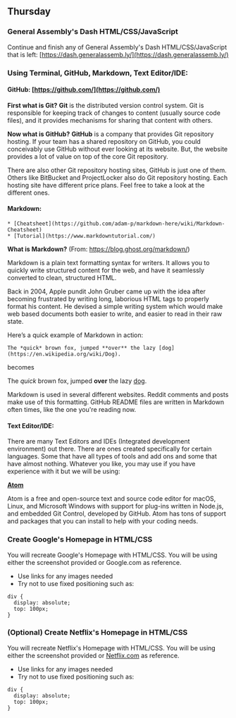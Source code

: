 ## Thursday

### General Assembly's Dash HTML/CSS/JavaScript
Continue and finish any of General Assembly's Dash HTML/CSS/JavaScript that is left:
[https://dash.generalassemb.ly/](https://dash.generalassemb.ly/)

### Using Terminal, GitHub, Markdown, Text Editor/IDE:
#### GitHub: [https://github.com/](https://github.com/)
**First what is Git?**
**Git** is the distributed version control system. Git is responsible for keeping track of changes to content (usually source code files), and it provides mechanisms for sharing that content with others.

**Now what is GitHub?**
**GitHub** is a company that provides Git repository hosting. If your team has a shared repository on GitHub, you could conceivably use GitHub without ever looking at its website. But, the website provides a lot of value on top of the core Git repository.

There are also other Git repository hosting sites, GitHub is just one of them. Others like BitBucket and ProjectLocker also do Git repository hosting. Each hosting site have different price plans. Feel free to take a look at the different ones.

#### Markdown:
	* [Cheatsheet](https://github.com/adam-p/markdown-here/wiki/Markdown-Cheatsheet)
	* [Tutorial](https://www.markdowntutorial.com/)
**What is Markdown?**
(From: https://blog.ghost.org/markdown/)

Markdown is a plain text formatting syntax for writers. It allows you to quickly write structured content for the web, and have it seamlessly converted to clean, structured HTML.

Back in 2004, Apple pundit John Gruber came up with the idea after becoming frustrated by writing long, laborious HTML tags to properly format his content. He devised a simple writing system which would make web based documents both easier to write, and easier to read in their raw state.

Here’s a quick example of Markdown in action:

`The *quick* brown fox, jumped **over** the lazy [dog](https://en.wikipedia.org/wiki/Dog).`

becomes

The *quick* brown fox, jumped **over** the lazy [dog](https://en.wikipedia.org/wiki/Dog).

Markdown is used in several different websites. Reddit comments and posts make use of this formatting. GitHub README files are written in Markdown often times, like the one you're reading now.

#### Text Editor/IDE:
There are many Text Editors and IDEs (Integrated development environment) out there. There are ones created specifically for certain languages. Some that have all types of tools and add ons and some that have almost nothing. Whatever you like, you may use if you have experience with it but we will be using:

**[Atom](https://atom.io/)**

Atom is a free and open-source text and source code editor for macOS, Linux, and Microsoft Windows with support for plug-ins written in Node.js, and embedded Git Control, developed by GitHub. Atom has tons of support and packages that you can install to help with your coding needs.

### Create Google's Homepage in HTML/CSS

You will recreate Google's Homepage with HTML/CSS. You will be using either the screenshot provided or Google.com as reference.

* Use links for any images needed
* Try not to use fixed positioning such as:
```
div {
  display: absolute;
  top: 100px;
}
```
### (Optional) Create Netflix's Homepage in HTML/CSS

You will recreate Netflix's Homepage with HTML/CSS. You will be using either the screenshot provided or [Netflix.com](https://www.netflix.com/) as reference.

* Use links for any images needed
* Try not to use fixed positioning such as:
```
div {
  display: absolute;
  top: 100px;
}
```
